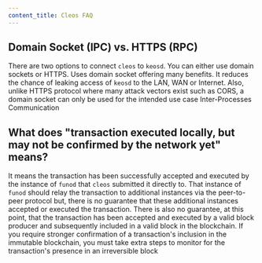 ```yaml
---
content_title: Cleos FAQ
---
```


## Domain Socket (IPC) vs. HTTPS (RPC)

There are two options to connect `cleos` to `keosd`. You can either use domain sockets or HTTPS. Uses domain socket offering many benefits. It reduces the chance of leaking access of `keosd` to the LAN, WAN or Internet. Also, unlike HTTPS protocol where many attack vectors exist such as CORS, a domain socket can only be used for the intended use case Inter-Processes Communication

## What does "transaction executed locally, but may not be confirmed by the network yet" means?

It means the transaction has been successfully accepted and executed by the instance of `funod` that `cleos` submitted it directly to. That instance of `funod` should relay the transaction to additional instances via the peer-to-peer protocol but, there is no guarantee that these additional instances accepted or executed the transaction. There is also no guarantee, at this point, that the transaction has been accepted and executed by a valid block producer and subsequently included in a valid block in the blockchain. If you require stronger confirmation of a transaction's inclusion in the immutable blockchain, you must take extra steps to monitor for the transaction's presence in an irreversible block
